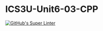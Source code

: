 # ICS3U-Unit6-03-CPP

[![GitHub's Super Linter](https://github.com/Seti-Ngabo/ICS3U-Unit6-03-CPP/workflows/GitHub's%20Super%20Linter/badge.svg)](https://github.com/Seti-Ngabo/ICS3U-Unit6-03-CPP/actions)
